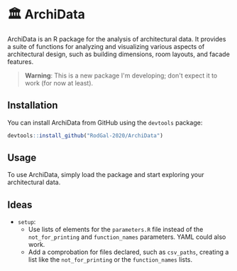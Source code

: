 # 🏛️ ArchiData

ArchiData is an R package for the analysis of architectural data. It provides a suite of functions for analyzing and visualizing various aspects of architectural design, such as building dimensions, room layouts, and facade features.

> **Warning**: This is a new package I'm developing; don't expect it to work (for now at least).

## Installation

You can install ArchiData from GitHub using the `devtools` package:

``` r
devtools::install_github("RodGal-2020/ArchiData")
```

## Usage

To use ArchiData, simply load the package and start exploring your architectural data.


## Ideas

- `setup`:
  - Use lists of elements for the `parameters.R` file instead of the `not_for_printing` and `function_names` parameters. YAML could also work.
  - Add a comprobation for files declared, such as `csv_paths`, creating a list like the `not_for_printing` or the `function_names` lists.
